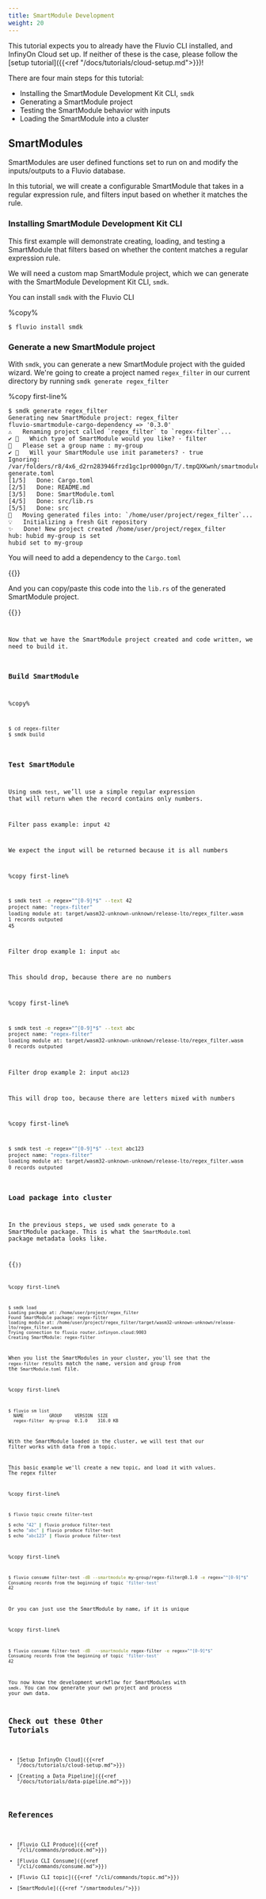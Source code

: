 ```yaml
---
title: SmartModule Development
weight: 20
---
```



This tutorial expects you to already have the Fluvio CLI installed, and InfinyOn
Cloud set up. If neither of these is the case, please follow the [setup tutorial]({{<ref "/docs/tutorials/cloud-setup.md">}})!

There are four main steps for this tutorial:
* Installing the SmartModule Development Kit CLI, `smdk`
* Generating a SmartModule project 
* Testing the SmartModule behavior with inputs
* Loading the SmartModule into a cluster

## SmartModules

SmartModules are user defined functions set to run on and modify the inputs/outputs to
a Fluvio database.

In this tutorial, we will create a configurable SmartModule that takes in a regular expression rule, and filters input based on whether it matches the rule.

### Installing SmartModule Development Kit CLI 

This first example will demonstrate creating, loading, and testing a SmartModule that filters based on whether the content matches a regular expression rule.

We will need a custom map SmartModule project, which we can generate with the SmartModule Development Kit CLI, `smdk`.

You can install `smdk` with the Fluvio CLI

%copy%
```shell
$ fluvio install smdk
```

### Generate a new SmartModule project

With `smdk`, you can generate a new SmartModule project with the guided wizard. We're going to create a project named `regex_filter` in our current directory by running `smdk generate regex_filter`

%copy first-line%
```shell
$ smdk generate regex_filter
Generating new SmartModule project: regex_filter
fluvio-smartmodule-cargo-dependency => '0.3.0'
⚠️   Renaming project called `regex_filter` to `regex-filter`...
✔ 🤷   Which type of SmartModule would you like? · filter
🤷   Please set a group name : my-group
✔ 🤷   Will your SmartModule use init parameters? · true
Ignoring: /var/folders/r8/4x6_d2rn283946frzd1gc1pr0000gn/T/.tmpQXKwnh/smartmodule/cargo_template/cargo-generate.toml
[1/5]   Done: Cargo.toml
[2/5]   Done: README.md
[3/5]   Done: SmartModule.toml
[4/5]   Done: src/lib.rs
[5/5]   Done: src
🔧   Moving generated files into: `/home/user/project/regex_filter`...
💡   Initializing a fresh Git repository
✨   Done! New project created /home/user/project/regex_filter
hub: hubid my-group is set
hubid set to my-group
```

You will need to add a dependency to the `Cargo.toml`

{{<code-highlight file="code-blocks/tutorials/sm-development/regex-filter/Cargo.toml" lang="rust" lines="15">}}

And you can copy/paste this code into the `lib.rs` of the generated SmartModule project.

{{<code file="code-blocks/tutorials/sm-development/regex-filter/src/lib.rs" lang="rust" copy="true">}}

Now that we have the SmartModule project created and code written, we need to build it.

### Build SmartModule

%copy%
```bash
$ cd regex-filter
$ smdk build
```

### Test SmartModule

Using `smdk test`, we’ll use a simple regular expression that will return when the record contains only numbers.


Filter pass example: input `42`

We expect the input will be returned because it is all numbers

%copy first-line%
```bash
$ smdk test -e regex="^[0-9]*$" --text 42
project name: "regex-filter"
loading module at: target/wasm32-unknown-unknown/release-lto/regex_filter.wasm
1 records outputed
45
```


Filter drop example 1: input `abc` 

This should drop, because there are no numbers

%copy first-line%
```bash
$ smdk test -e regex="^[0-9]*$" --text abc
project name: "regex-filter"
loading module at: target/wasm32-unknown-unknown/release-lto/regex_filter.wasm
0 records outputed
```

Filter drop example 2: input `abc123`

This will drop too, because there are letters mixed with numbers


%copy first-line%
```bash
$ smdk test -e regex="^[0-9]*$" --text abc123
project name: "regex-filter"
loading module at: target/wasm32-unknown-unknown/release-lto/regex_filter.wasm
0 records outputed
```


### Load package into cluster 

In the previous steps, we used `smdk generate` to a SmartModule package. This is what the `SmartModule.toml` package metadata looks like.

{{<code file="code-blocks/tutorials/sm-development/regex-filter/SmartModule.toml" lang="toml">}}

%copy first-line%
```shell
$ smdk load 
Loading package at: /home/user/project/regex_filter
Found SmartModule package: regex-filter
loading module at: /home/user/project/regex_filter/target/wasm32-unknown-unknown/release-lto/regex_filter.wasm
Trying connection to fluvio router.infinyon.cloud:9003
Creating SmartModule: regex-filter
```

When you list the SmartModules in your cluster, you'll see that the `regex-filter` results match the name, version and group from the `SmartModule.toml` file.

%copy first-line%
```shell
$ fluvio sm list
  NAME          GROUP     VERSION  SIZE
  regex-filter  my-group  0.1.0    316.0 KB
```

With the SmartModule loaded in the cluster, we will test that our filter works with data from a topic.

This basic example we'll create a new topic, and load it with values. The regex filter

%copy first-line%
```bash
$ fluvio topic create filter-test 

$ echo "42" | fluvio produce filter-test
$ echo "abc" | fluvio produce filter-test
$ echo "abc123" | fluvio produce filter-test
```

%copy first-line%
```bash
$ fluvio consume filter-test -dB --smartmodule my-group/regex-filter@0.1.0 -e regex="^[0-9]*$"
Consuming records from the beginning of topic 'filter-test'
42
```

Or you can just use the SmartModule by name, if it is unique

%copy first-line%
```bash
$ fluvio consume filter-test -dB  --smartmodule regex-filter -e regex="^[0-9]*$" 
Consuming records from the beginning of topic 'filter-test'
42
```

You now know  the development workflow for SmartModules with `smdk`. You can now generate your own project and process your own data.


## Check out these Other Tutorials

* [Setup InfinyOn Cloud]({{<ref "/docs/tutorials/cloud-setup.md">}})
* [Creating a Data Pipeline]({{<ref "/docs/tutorials/data-pipeline.md">}})

## References

* [Fluvio CLI Produce]({{<ref "/cli/commands/produce.md">}})
* [Fluvio CLI Consume]({{<ref "/cli/commands/consume.md">}})
* [Fluvio CLI topic]({{<ref "/cli/commands/topic.md">}})
* [SmartModule]({{<ref "/smartmodules/">}})
